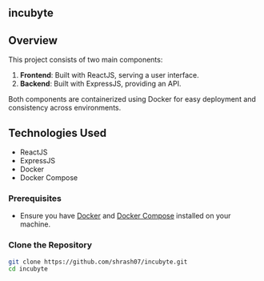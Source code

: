 ## incubyte

## Overview

This project consists of two main components:

1. **Frontend**: Built with ReactJS, serving a user interface.
2. **Backend**: Built with ExpressJS, providing an API.

Both components are containerized using Docker for easy deployment and consistency across environments.

## Technologies Used

- ReactJS
- ExpressJS
- Docker
- Docker Compose

### Prerequisites

- Ensure you have [Docker](https://www.docker.com/products/docker-desktop) and [Docker Compose](https://docs.docker.com/compose/) installed on your machine.

### Clone the Repository

```bash
git clone https://github.com/shrash07/incubyte.git
cd incubyte